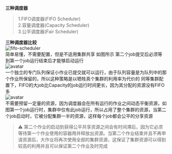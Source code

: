 **三种调度器**
> 1.FIFO调度器(FIFO Scheduler)  
> 2.容量调度器(Capacity Scheduler)  
> 3.公平调度器(Fair Scheduler)  

**三种调度器比较**  
![fifo-scheduler](https://github.com/keeponcoding/technology-stack/tree/master/images/fifo-scheduler.png)  
简单易懂，不需要配置，但是不适用集群共享
如图所示 第二个job提交后必须等到第一个job运行结束后才能够启动运行  
![avatar](https://github.com/keeponcoding/technology-stack/tree/master/images/capacity-scheduler.png)      
一个独立的专门队列保证小作业已提交就可以运行，由于队列容量是为队列中的那个作业所保留的，所以这种策略是以牺牲真个集群的利用率为代价的
同等集群配置下，FIFO的大job比Capacity的job运行时间更长，因为其分配的资源没有FIFO多  
![avatar](https://github.com/keeponcoding/technology-stack/tree/master/images/fair-scheduler.png)     
不需要预留一定量的资源，因为调度器会在所有运行的作业之间动态平衡资源，如图第一个job运行时，集群中仅有此job运行，所以占用了整个集群的资源，当第二个job启动时，它被分配集群一半的资源，这样每个job都会公平的分享资源
> ⚠️ 第二个作业的启动到获得公平共享资源之间会有时间滞后，因为它必须等待第一个作业使用的容器用并释放出资源。当第二个作业结束并且不再申请资源后，大作业将再次使用全部的集群资源，这保证了集群资源可以得到较高的利用并且可以保证第二个作业及时完成